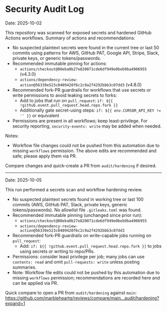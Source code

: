 # Security Audit Log

Date: 2025-10-02

This repository was scanned for exposed secrets and hardened GitHub Actions workflows. Summary of actions and recommendations:

- No suspected plaintext secrets were found in the current tree or last 50 commits using patterns for AWS, GitHub PAT, Google API, Stripe, Slack, private keys, or generic tokens/passwords.
- Recommended immutable pinning for actions:
  - `actions/checkout@08eba0b27e820071cde6df949e0beb9ba4906955` (v4.3.0)
  - `actions/dependency-review-action@56339e523c0409420f6c2c9a2f4292bbb3c07dd3` (v4.8.0)
- Recommended fork-PR guardrails for workflows that use secrets or write permissions to avoid leaking secrets to forks:
  - Add to jobs that run on `pull_request`: `if: ${{ !github.event.pull_request.head.repo.fork }}`
  - Additionally gate secret-using steps: `if: ${{ env.CURSOR_API_KEY != '' }}` or equivalent
- Permissions are present in all workflows; keep least-privilege. For security reporting, `security-events: write` may be added when needed.

Notes:
- Workflow file changes could not be pushed from this automation due to missing `workflows` permission. The above edits are recommended and safe; please apply them via PR.

Compare changes and quick-create a PR from `audit/hardening` if desired.

---

Date: 2025-10-05

This run performed a secrets scan and workflow hardening review.

- No suspected plaintext secrets found in working tree or last 100 commits (AWS, GitHub PAT, Slack, private keys, generic tokens/passwords). No allowlist file `.gitleaks.toml` was found.
- Recommended immutable pinning (unchanged since prior run):
  - `actions/checkout@08eba0b27e820071cde6df949e0beb9ba4906955`
  - `actions/dependency-review-action@56339e523c0409420f6c2c9a2f4292bbb3c07dd3`
- Recommended fork-PR guardrails on write-capable jobs running on `pull_request`:
  - Add: `if: ${{ !github.event.pull_request.head.repo.fork }}` to jobs using secrets or writing to repo/PRs.
- Permissions: consider least privilege per job; many jobs can use `contents: read` and omit `pull-requests: write` unless posting summaries.
- Note: Workflow file edits could not be pushed by this automation due to missing `workflows` permission; recommendations are recorded here and can be applied via PR.

Quick compare to open a PR from `audit/hardening` against `main`: https://github.com/marbleheartg/reviews/compare/main...audit/hardening?expand=1
